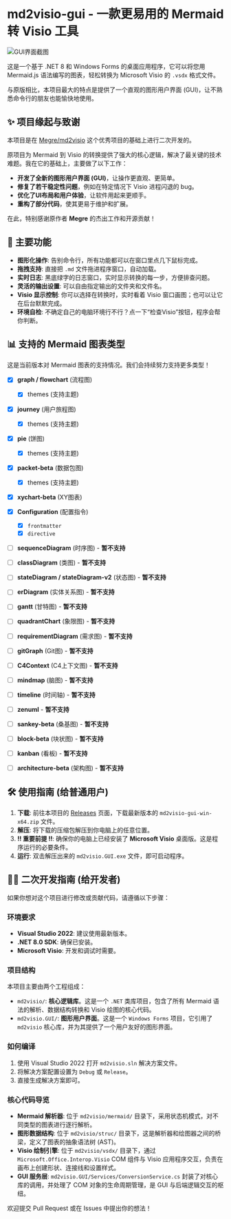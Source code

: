 # md2visio-gui - 一款更易用的 Mermaid 转 Visio 工具

![GUI界面截图](https://img-cdn.ccrui.cn/2025/06/23/68582f169e159.png)

这是一个基于 .NET 8 和 Windows Forms 的桌面应用程序，它可以将您用 Mermaid.js 语法编写的图表，轻松转换为 Microsoft Visio 的 `.vsdx` 格式文件。

与原版相比，本项目最大的特点是提供了一个直观的图形用户界面 (GUI)，让不熟悉命令行的朋友也能愉快地使用。

## ✨ 项目缘起与致谢

本项目是在 [Megre/md2visio](https://github.com/Megre/md2visio) 这个优秀项目的基础上进行二次开发的。

原项目为 Mermaid 到 Visio 的转换提供了强大的核心逻辑，解决了最关键的技术难题。我在它的基础上，主要做了以下工作：
*   **开发了全新的图形用户界面 (GUI)**，让操作更直观、更简单。
*   **修复了若干稳定性问题**，例如在特定情况下 Visio 进程闪退的 bug。
*   **优化了UI布局和用户体验**，让软件用起来更顺手。
*   **重构了部分代码**，使其更易于维护和扩展。

在此，特别感谢原作者 **Megre** 的杰出工作和开源贡献！

## 🚀 主要功能

*   **图形化操作**: 告别命令行，所有功能都可以在窗口里点几下鼠标完成。
*   **拖拽支持**: 直接把 `.md` 文件拖进程序窗口，自动加载。
*   **实时日志**: 黑底绿字的日志窗口，实时显示转换的每一步，方便排查问题。
*   **灵活的输出设置**: 可以自由指定输出的文件夹和文件名。
*   **Visio 显示控制**: 你可以选择在转换时，实时看着 Visio 窗口画图；也可以让它在后台默默完成。
*   **环境自检**: 不确定自己的电脑环境行不行？点一下“检查Visio”按钮，程序会帮你判断。

## 📊 支持的 Mermaid 图表类型

这是当前版本对 Mermaid 图表的支持情况。我们会持续努力支持更多类型！

- [x] **graph / flowchart** (流程图)
  - [x] themes (支持主题)
- [x] **journey** (用户旅程图)
  - [x] themes (支持主题)
- [x] **pie** (饼图)
  - [x] themes (支持主题)
- [x] **packet-beta** (数据包图)
  - [x] themes (支持主题)
- [x] **xychart-beta** (XY图表)
- [x] **Configuration** (配置指令)
  - [x] `frontmatter`
  - [x] `directive`
- [ ] **sequenceDiagram** (时序图) - **暂不支持**
- [ ] **classDiagram** (类图) - **暂不支持**
- [ ] **stateDiagram / stateDiagram-v2** (状态图) - **暂不支持**
- [ ] **erDiagram** (实体关系图) - **暂不支持**
- [ ] **gantt** (甘特图) - **暂不支持**
- [ ] **quadrantChart** (象限图) - **暂不支持**
- [ ] **requirementDiagram** (需求图) - **暂不支持**
- [ ] **gitGraph** (Git图) - **暂不支持**
- [ ] **C4Context** (C4上下文图) - **暂不支持**
- [ ] **mindmap** (脑图) - **暂不支持**
- [ ] **timeline** (时间轴) - **暂不支持**
- [ ] **zenuml** - **暂不支持**
- [ ] **sankey-beta** (桑基图) - **暂不支持**
- [ ] **block-beta** (块状图) - **暂不支持**
- [ ] **kanban** (看板) - **暂不支持**
- [ ] **architecture-beta** (架构图) - **暂不支持**


## 🛠️ 使用指南 (给普通用户)

1.  **下载**: 前往本项目的 [Releases](https://github.com/konbakuyomu/md2visio-gui/releases) 页面，下载最新版本的 `md2visio-gui-win-x64.zip` 文件。
2.  **解压**: 将下载的压缩包解压到你电脑上的任意位置。
3.  **‼️ 重要前提 ‼️**: 确保你的电脑上已经安装了 **Microsoft Visio** 桌面版。这是程序运行的必要条件。
4.  **运行**: 双击解压出来的 `md2visio.GUI.exe` 文件，即可启动程序。

## 👨‍💻 二次开发指南 (给开发者)

如果你想对这个项目进行修改或贡献代码，请遵循以下步骤：

### **环境要求**
*   **Visual Studio 2022**: 建议使用最新版本。
*   **.NET 8.0 SDK**: 确保已安装。
*   **Microsoft Visio**: 开发和调试时需要。

### **项目结构**
本项目主要由两个工程组成：
*   `md2visio/`: **核心逻辑库**。这是一个 `.NET` 类库项目，包含了所有 Mermaid 语法的解析、数据结构转换和 Visio 绘图的核心代码。
*   `md2visio.GUI/`: **图形用户界面**。这是一个 `Windows Forms` 项目，它引用了 `md2visio` 核心库，并为其提供了一个用户友好的图形界面。

### **如何编译**
1.  使用 Visual Studio 2022 打开 `md2visio.sln` 解决方案文件。
2.  将解决方案配置设置为 `Debug` 或 `Release`。
3.  直接生成解决方案即可。

### **核心代码导览**
*   **Mermaid 解析器**: 位于 `md2visio/mermaid/` 目录下，采用状态机模式，对不同类型的图表进行逐行解析。
*   **图形数据结构**: 位于 `md2visio/struc/` 目录下，这是解析器和绘图器之间的桥梁，定义了图表的抽象语法树 (AST)。
*   **Visio 绘制引擎**: 位于 `md2visio/vsdx/` 目录下，通过 `Microsoft.Office.Interop.Visio` COM 组件与 Visio 应用程序交互，负责在画布上创建形状、连接线和设置样式。
*   **GUI 服务层**: `md2visio.GUI/Services/ConversionService.cs` 封装了对核心库的调用，并处理了 COM 对象的生命周期管理，是 GUI 与后端逻辑交互的枢纽。

欢迎提交 Pull Request 或在 Issues 中提出你的想法！
